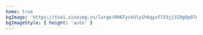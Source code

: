 ```yaml
---
home: true
bgImage: 'https://tva1.sinaimg.cn/large/006TyckUly1h6qyxfl53jj318g0p07gj.jpg'
bgImageStyle: { height: 'auto' }
---
```

